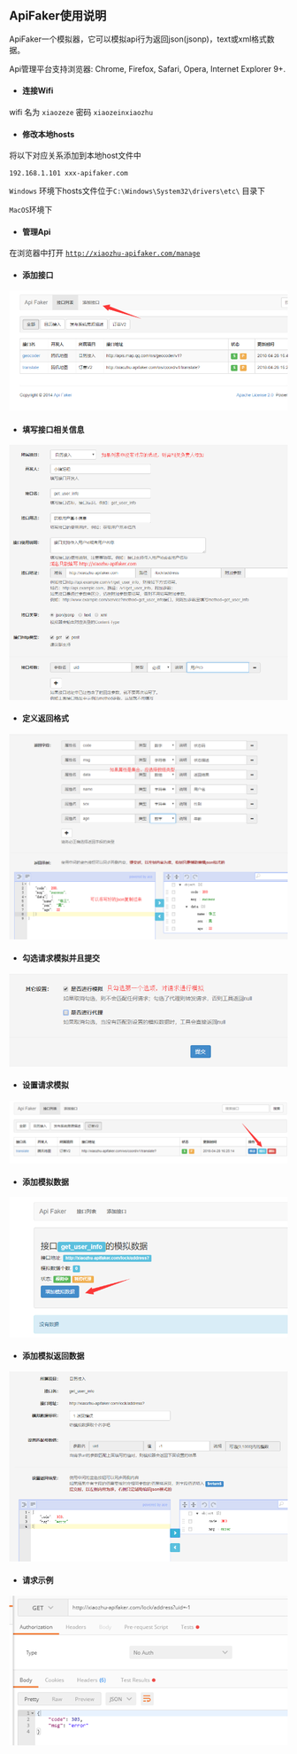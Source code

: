 ## ApiFaker使用说明

ApiFaker一个模拟器，它可以模拟api行为返回json(jsonp)，text或xml格式数据。

Api管理平台支持浏览器: Chrome, Firefox, Safari, Opera, Internet Explorer 9+.

* #### 连接Wifi
wifi 名为 `xiaozeze`
密码 `xiaozeinxiaozhu`

* #### 修改本地hosts
将以下对应关系添加到本地host文件中
```
192.168.1.101 xxx-apifaker.com
```
`Windows` 环境下hosts文件位于`C:\Windows\System32\drivers\etc\` 目录下

`MacOS`环境下

* #### 管理Api

在浏览器中打开
[`http://xiaozhu-apifaker.com/manage`](http://xxx-apifaker.com/manage)


* #### 添加接口

![添加接口](1.png)


* #### 填写接口相关信息

![填写接口相关信息](2.png)


* #### 定义返回格式

![定义返回格式](3.png)

* #### 勾选请求模拟并且提交
![勾选请求模拟](4.png)

* #### 设置请求模拟
![设置请求模拟](5.png)

* #### 添加模拟数据
![添加模拟数据](6.png)

* #### 添加模拟返回数据
![image](7.png)

* #### 请求示例
![请求示例](8.png)
